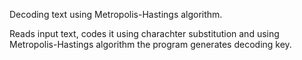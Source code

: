 Decoding text using Metropolis-Hastings algorithm.

Reads input text, codes it using charachter substitution and using Metropolis-Hastings algorithm the program generates decoding key.
